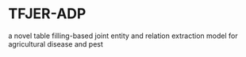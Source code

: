 # TFJER-ADP
a novel table filling-based joint entity and relation extraction model for agricultural disease and pest
